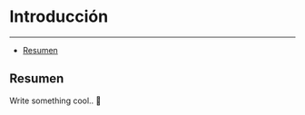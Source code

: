 # Introducción

---

- [Resumen](#section-1)

<a name="section-1"></a>
## Resumen

Write something cool.. 🦊
